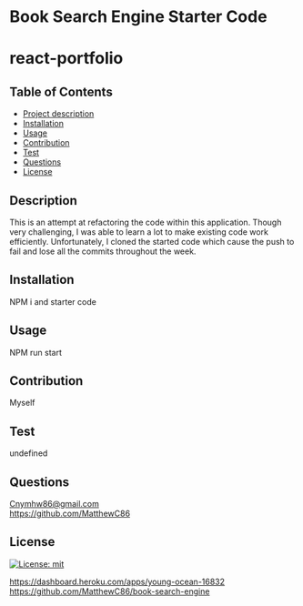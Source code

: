 # Book Search Engine Starter Code

# react-portfolio

## Table of Contents
  - [Project description](#description)
  - [Installation](#installation)
  - [Usage](#usage)
  - [Contribution](#contribution)
  - [Test](#test)
  - [Questions](#questions)
  - [License](#license)

  ## Description
  This is an attempt at refactoring the code within this application. Though very challenging, I was able to learn a lot to make existing code work efficiently. Unfortunately, I cloned the started code which cause the push to fail and lose all the commits throughout the week.

  ## Installation
  NPM i and starter code

  ## Usage
  NPM run start

  ## Contribution
  Myself

  ## Test
  undefined

  ## Questions
  Cnymhw86@gmail.com<br>
  https://github.com/MatthewC86

  ## License
  [![License: mit](https://img.shields.io/badge/License-MIT-yellow.svg)](https://opensource.org/licenses/MIT)

  https://dashboard.heroku.com/apps/young-ocean-16832
  https://github.com/MatthewC86/book-search-engine





